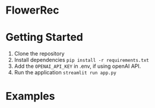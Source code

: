 # FlowerRec

# Getting Started
1. Clone the repository  
2. Install dependencies `pip install -r requirements.txt`  
3. Add the `OPENAI_API_KEY` in .env, if using openAI API.  
4. Run the application `streamlit run app.py`  

# Examples
